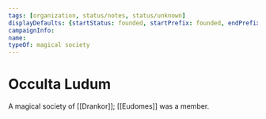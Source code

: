 ```yaml
---
tags: [organization, status/notes, status/unknown]
displayDefaults: {startStatus: founded, startPrefix: founded, endPrefix: disbanded, endStatus: disbanded}
campaignInfo:
name:
typeOf: magical society
---
```


# Occulta Ludum

A magical society of [[Drankor]]; [[Eudomes]] was a member. 